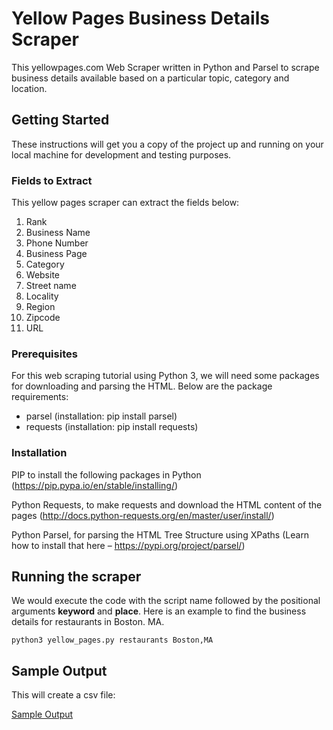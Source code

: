 # Yellow Pages Business Details Scraper

This yellowpages.com Web Scraper written in Python and Parsel to scrape business details available based on a particular topic, category and location.

## Getting Started

These instructions will get you a copy of the project up and running on your local machine for development and testing purposes.

### Fields to Extract

This yellow pages scraper can extract the fields below:

1. Rank
2. Business Name
3. Phone Number
4. Business Page
5. Category
6. Website
7. Street name
8. Locality 
9. Region 
10. Zipcode 
11. URL

### Prerequisites

For this web scraping tutorial using Python 3, we will need some packages for downloading and parsing the HTML. 
Below are the package requirements:

 - parsel (installation: pip install parsel)
 - requests (installation: pip install requests)

### Installation

PIP to install the following packages in Python (https://pip.pypa.io/en/stable/installing/) 

Python Requests, to make requests and download the HTML content of the pages (http://docs.python-requests.org/en/master/user/install/)

Python Parsel, for parsing the HTML Tree Structure using XPaths (Learn how to install that here – https://pypi.org/project/parsel/)

## Running the scraper
We would execute the code with the script name followed by the positional arguments **keyword** and **place**. Here is an example
to find the business details for restaurants in Boston. MA.

```
python3 yellow_pages.py restaurants Boston,MA
```
## Sample Output

This will create a csv file:

[Sample Output](https://raw.githubusercontent.com/scrapehero/yellow_pages/master/restaurants-boston-yellowpages-scraped-data.csv)